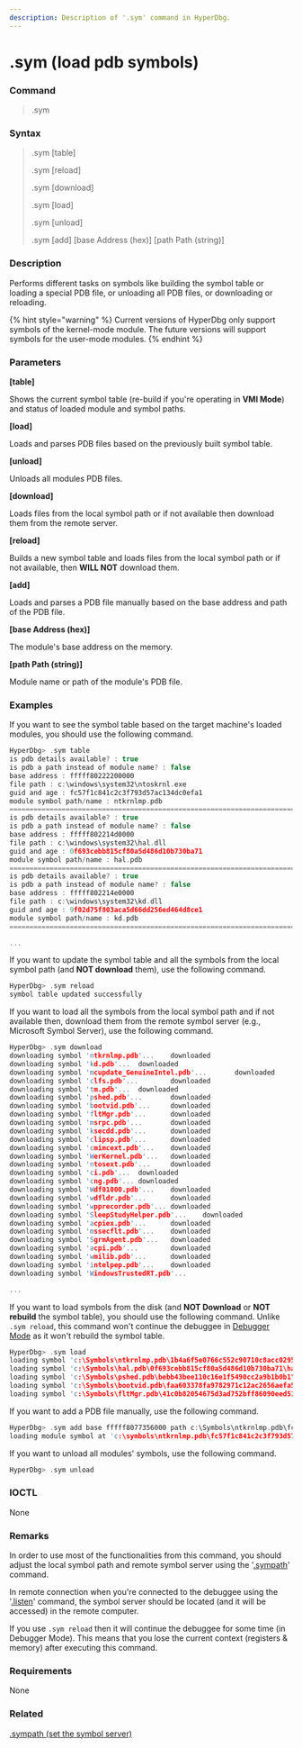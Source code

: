 ```yaml
---
description: Description of '.sym' command in HyperDbg.
---
```


# .sym (load pdb symbols)

### Command

> .sym

### Syntax

> .sym \[table]&#x20;
>
> .sym \[reload]&#x20;
>
> .sym \[download]&#x20;
>
> .sym \[load]&#x20;
>
> .sym \[unload]&#x20;
>
> .sym \[add] \[base Address (hex)] \[path Path (string)]

### Description

Performs different tasks on symbols like building the symbol table or loading a special PDB file, or unloading all PDB files, or downloading or reloading.

{% hint style="warning" %}
Current versions of HyperDbg only support symbols of the kernel-mode module. The future versions will support symbols for the user-mode modules.
{% endhint %}

### Parameters

**\[table]**

Shows the current symbol table (re-build if you're operating in **VMI Mode**) and status of loaded module and symbol paths.

**\[load]**&#x20;

Loads and parses PDB files based on the previously built symbol table.

**\[unload]**&#x20;

Unloads all modules PDB files.

**\[download]**&#x20;

Loads files from the local symbol path or if not available then download them from the remote server.

**\[reload]**&#x20;

Builds a new symbol table and loads files from the local symbol path or if not available, then **WILL NOT** download them.

**\[add]**&#x20;

Loads and parses a PDB file manually based on the base address and path of the PDB file.

**\[base Address (hex)]**

The module's base address on the memory.

**\[path Path (string)]**

Module name or path of the module's PDB file.

### Examples

If you want to see the symbol table based on the target machine's loaded modules, you should use the following command.

```c
HyperDbg> .sym table
is pdb details available? : true
is pdb a path instead of module name? : false
base address : fffff80222200000
file path : c:\windows\system32\ntoskrnl.exe
guid and age : fc57f1c841c2c3f793d57ac134dc0efa1
module symbol path/name : ntkrnlmp.pdb
========================================================================
is pdb details available? : true
is pdb a path instead of module name? : false
base address : fffff802214d0000
file path : c:\windows\system32\hal.dll
guid and age : 0f693cebb815cf80a5d486d10b730ba71
module symbol path/name : hal.pdb
========================================================================
is pdb details available? : true
is pdb a path instead of module name? : false
base address : fffff802214e0000
file path : c:\windows\system32\kd.dll
guid and age : 9f02d75f803aca5d66dd256ed464d8ce1
module symbol path/name : kd.pdb
========================================================================

...
```

If you want to update the symbol table and all the symbols from the local symbol path (and **NOT download** them), use the following command.

```c
HyperDbg> .sym reload
symbol table updated successfully
```

If you want to load all the symbols from the local symbol path and if not available then, download them from the remote symbol server (e.g., Microsoft Symbol Server), use the following command.

```c
HyperDbg> .sym download
downloading symbol 'ntkrnlmp.pdb'...    downloaded
downloading symbol 'kd.pdb'...  downloaded
downloading symbol 'mcupdate_GenuineIntel.pdb'...       downloaded
downloading symbol 'clfs.pdb'...        downloaded
downloading symbol 'tm.pdb'...  downloaded
downloading symbol 'pshed.pdb'...       downloaded
downloading symbol 'bootvid.pdb'...     downloaded
downloading symbol 'fltMgr.pdb'...      downloaded
downloading symbol 'msrpc.pdb'...       downloaded
downloading symbol 'ksecdd.pdb'...      downloaded
downloading symbol 'clipsp.pdb'...      downloaded
downloading symbol 'cmimcext.pdb'...    downloaded
downloading symbol 'WerKernel.pdb'...   downloaded
downloading symbol 'ntosext.pdb'...     downloaded
downloading symbol 'ci.pdb'...  downloaded
downloading symbol 'cng.pdb'... downloaded
downloading symbol 'Wdf01000.pdb'...    downloaded
downloading symbol 'wdfldr.pdb'...      downloaded
downloading symbol 'wpprecorder.pdb'... downloaded
downloading symbol 'SleepStudyHelper.pdb'...    downloaded
downloading symbol 'acpiex.pdb'...      downloaded
downloading symbol 'mssecflt.pdb'...    downloaded
downloading symbol 'SgrmAgent.pdb'...   downloaded
downloading symbol 'acpi.pdb'...        downloaded
downloading symbol 'wmilib.pdb'...      downloaded
downloading symbol 'intelpep.pdb'...    downloaded
downloading symbol 'WindowsTrustedRT.pdb'...

...
```

If you want to load symbols from the disk (and **NOT Download** or **NOT rebuild** the symbol table), you should use the following command. Unlike `.sym reload`, this command won't continue the debuggee in [Debugger Mode](https://docs.hyperdbg.org/using-hyperdbg/prerequisites/operation-modes#debugger-mode) as it won't rebuild the symbol table.

```c
HyperDbg> .sym load
loading symbol 'c:\Symbols\ntkrnlmp.pdb\1b4a6f5e0766c552c90710c8acc0295c1\ntkrnlmp.pdb'...      loaded
loading symbol 'c:\Symbols\hal.pdb\0f693cebb815cf80a5d486d10b730ba71\hal.pdb'...        loaded
loading symbol 'c:\Symbols\pshed.pdb\bebb43bee110c16e1f5490cc2a9b1b0b1\pshed.pdb'...    loaded
loading symbol 'c:\Symbols\bootvid.pdb\faa603378fa9782971c12ac2656aefa51\bootvid.pdb'...        loaded
loading symbol 'c:\Symbols\fltMgr.pdb\41c0b82054675d3ad752bff86090eed51\fltMgr.pdb'...  loaded
```

If you want to add a PDB file manually, use the following command.

```c
HyperDbg> .sym add base fffff8077356000 path c:\Symbols\ntkrnlmp.pdb\fc57f1c841c2c3f793d57ac134dc0efa1\ntkrnlmp.pdb
loading module symbol at 'c:\symbols\ntkrnlmp.pdb\fc57f1c841c2c3f793d57ac134dc0efa1\ntkrnlmp.pdb'
```

If you want to unload all modules' symbols, use the following command.

```c
HyperDbg> .sym unload
```

### IOCTL

None

### Remarks

In order to use most of the functionalities from this command, you should adjust the local symbol path and remote symbol server using the '[.sympath](https://docs.hyperdbg.org/commands/meta-commands/.sympath)' command.

In remote connection when you're connected to the debuggee using the '[.listen](https://docs.hyperdbg.org/commands/meta-commands/.listen)' command, the symbol server should be located (and it will be accessed) in the remote computer.

If you use `.sym reload` then it will continue the debuggee for some time (in Debugger Mode). This means that you lose the current context (registers & memory) after executing this command.

### Requirements

None

### Related

[.sympath (set the symbol server)](https://docs.hyperdbg.org/commands/meta-commands/.sympath)
